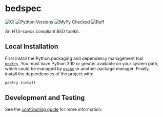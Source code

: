 # bedspec

[![CI](https://github.com/clintval/bedspec/actions/workflows/pythonpackage.yml/badge.svg?branch=main)](https://github.com/clintval/bedspec/actions/workflows/pythonpackage.yml?query=branch%3Amain)
[![Python Versions](https://img.shields.io/badge/python-3.10_|_3.11_|_3.12-blue)](https://github.com/clintval/bedspec)
[![MyPy Checked](http://www.mypy-lang.org/static/mypy_badge.svg)](http://mypy-lang.org/)
[![Ruff](https://img.shields.io/endpoint?url=https://raw.githubusercontent.com/astral-sh/ruff/main/assets/badge/v2.json)](https://docs.astral.sh/ruff/)

An HTS-specs compliant BED toolkit.

## Local Installation

First install the Python packaging and dependency management tool [`poetry`](https://python-poetry.org/docs/#installation).
You must have Python 3.10 or greater available on your system path, which could be managed by [`pyenv`](https://github.com/pyenv/pyenv) or another package manager. 
Finally, install the dependencies of the project with:

```bash
poetry install
```

## Development and Testing

See the [contributing guide](./CONTRIBUTING.md) for more information.
